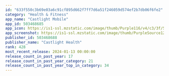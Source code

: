 ```yaml
---
id: "633f550c3b69e03a6c91cf895d662f7ff7d6a51f246059d574ef2b7db06f6fe2"
category: "Health & Fitness"
app_name: "Castlight Mobile"
app_id: 503468685
app_icon: https://is1-ssl.mzstatic.com/image/thumb/Purple116/v4/c3/3f/5a/c33f5a41-43a3-3815-3bf3-9affbd7d5021/AppIcon-1x_U007epad-0-85-220-0.png/1024x1024bb.png
app_screenshot: https://is1-ssl.mzstatic.com/image/thumb/PurpleSource126/v4/70/9c/92/709c925b-6677-a3c6-1730-80d47a3242ea/b7da9569-cc27-41f5-9779-2e3d512aa312_Castlight_iphone_6.5_-_screen_1.png/1242x2688bb.png
publisher_id: 503468688
publisher_name: "Castlight Health"
rank: 428
most_recent_release: 2024-01-13 00:00:00
release_count_in_past_year: 17
release_count_in_past_year_category: 21
release_count_in_past_year_top_in_category: 34
---
```

